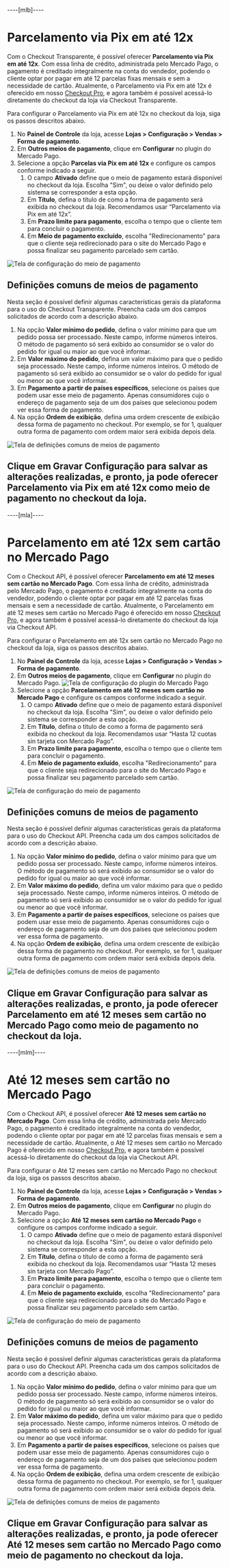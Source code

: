 ----[mlb]----
# Parcelamento via Pix em até 12x
Com o Checkout Transparente, é possível oferecer **Parcelamento via Pix em até 12x**. Com essa linha de crédito, administrada pelo Mercado Pago, o pagamento é creditado integralmente na conta do vendedor, podendo o cliente optar por pagar em até 12 parcelas fixas mensais e sem a necessidade de cartão.
Atualmente, o Parcelamento via Pix em até 12x é oferecido em nosso [Checkout Pro](/developers/pt/docs/checkout-pro/landing), e agora também é possível acessá-lo diretamente do checkout da loja via Checkout Transparente.


Para configurar o Parcelamento via Pix em até 12x no checkout da loja, siga os passos descritos abaixo.
1. No **Painel de Controle** da loja, acesse **Lojas > Configuração > Vendas > Forma de pagamento**.
2. Em **Outros meios de pagamento**, clique em **Configurar** no plugin do Mercado Pago.
3. Selecione a opção **Parcelas via Pix em até 12x** e configure os campos conforme indicado a seguir.
    1. O campo **Ativado** define que o meio de pagamento estará disponível no checkout da loja. Escolha "Sim", ou deixe o valor definido pelo sistema se corresponder a esta opção.
    2. Em **Título**, defina o título de como a forma de pagamento será exibida no checkout da loja. Recomendamos usar “Parcelamento via Pix em até 12x”.
    3. Em **Prazo limite para pagamento**, escolha o tempo que o cliente tem para concluir o pagamento.
    4. Em **Meio de pagamento excluído**, escolha "Redirecionamento" para que o cliente seja redirecionado para o site do Mercado Pago e possa finalizar seu pagamento parcelado sem cartão.

![Tela de configuração do meio de pagamento](/images/adobe-commerce/cho-api-config2-mlb-pt.png)

## Definições comuns de meios de pagamento
Nesta seção é possível definir algumas características gerais da plataforma para o uso do Checkout Transparente. Preencha cada um dos campos solicitados de acordo com a descrição abaixo.
1. Na opção **Valor mínimo do pedido**, defina o valor mínimo para que um pedido possa ser processado. Neste campo, informe números inteiros. O método de pagamento só será exibido ao consumidor se o valor do pedido for igual ou maior ao que você informar.
2. Em **Valor máximo do pedido**, defina um valor máximo para que o pedido seja processado. Neste campo, informe números inteiros. O método de pagamento só será exibido ao consumidor se o valor do pedido for igual ou menor ao que você informar.
3. Em ​**​Pagamento a partir de países específicos**, selecione os países que podem usar esse meio de pagamento. Apenas consumidores cujo o endereço de pagamento seja de um dos países que selecionou podem ver essa forma de pagamento.
4. Na opção **Ordem de exibição**, defina uma ordem crescente de exibição dessa forma de pagamento no checkout. Por exemplo, se for 1, qualquer outra forma de pagamento com ordem maior será exibida depois dela.

![Tela de definições comuns de meios de pagamento](/images/adobe-commerce/cho-api-credits-definitions-mlb-pt.png)

Clique em **Gravar Configuração** para salvar as alterações realizadas, e pronto, ja pode oferecer Parcelamento via Pix em até 12x como meio de pagamento no checkout da loja.
------------


----[mla]----
# Parcelamento em até 12x sem cartão no Mercado Pago
Com o Checkout API, é possível oferecer **Parcelamento em até 12 meses sem cartão no Mercado Pago**. Com essa linha de crédito, administrada pelo Mercado Pago, o pagamento é creditado integralmente na conta do vendedor, podendo o cliente optar por pagar em até 12 parcelas fixas mensais e sem a necessidade de cartão.
Atualmente, o Parcelamento em até 12 meses sem cartão no Mercado Pago é oferecido em nosso [Checkout Pro](/developers/pt/docs/checkout-pro/landing), e agora também é possível acessá-lo diretamente do checkout da loja via Checkout API.


Para configurar o Parcelamento em até 12x sem cartão no Mercado Pago no checkout da loja, siga os passos descritos abaixo.
1. No **Painel de Controle** da loja, acesse **Lojas > Configuração > Vendas > Forma de pagamento**.
2. Em **Outros meios de pagamento**, clique em **Configurar** no plugin do Mercado Pago.
    ![Tela de configuração do plugin do Mercado Pago](/images/adobe-commerce/cho-api-credits-config-mla-es.png)
3. Selecione a opção **Parcelamento em até 12 meses sem cartão no Mercado Pago** e configure os campos conforme indicado a seguir.
    1. O campo **Ativado** define que o meio de pagamento estará disponível no checkout da loja. Escolha "Sim", ou deixe o valor definido pelo sistema se corresponder a esta opção.
    2. Em **Título**, defina o título de como a forma de pagamento será exibida no checkout da loja. Recomendamos usar “Hasta 12 cuotas sin tarjeta con Mercado Pago”.
    3. Em **Prazo limite para pagamento**, escolha o tempo que o cliente tem para concluir o pagamento.
    4. Em **Meio de pagamento exluído**, escolha "Redirecionamento" para que o cliente seja redirecionado para o site do Mercado Pago e possa finalizar seu pagamento parcelado sem cartão.

![Tela de configuração do meio de pagamento](/images/adobe-commerce/cho-api-credits-config2-mla-es.png)

## Definições comuns de meios de pagamento
Nesta seção é possível definir algumas características gerais da plataforma para o uso do Checkout API. Preencha cada um dos campos solicitados de acordo com a descrição abaixo.
1. Na opção **Valor mínimo do pedido**, defina o valor mínimo para que um pedido possa ser processado. Neste campo, informe números inteiros. O método de pagamento só será exibido ao consumidor se o valor do pedido for igual ou maior ao que você informar.
2. Em **Valor máximo do pedido**, defina um valor máximo para que o pedido seja processado. Neste campo, informe números inteiros. O método de pagamento só será exibido ao consumidor se o valor do pedido for igual ou menor ao que você informar.
3. Em ​**​Pagamento a partir de países específicos**, selecione os países que podem usar esse meio de pagamento. Apenas consumidores cujo o endereço de pagamento seja de um dos países que selecionou podem ver essa forma de pagamento.
4. Na opção **Ordem de exibição**, defina uma ordem crescente de exibição dessa forma de pagamento no checkout. Por exemplo, se for 1, qualquer outra forma de pagamento com ordem maior será exibida depois dela.

![Tela de definições comuns de meios de pagamento](/images/adobe-commerce/cho-api-credits-definitions-mlb-pt.png)

Clique em **Gravar Configuração** para salvar as alterações realizadas, e pronto, ja pode oferecer Parcelamento em até 12 meses sem cartão no Mercado Pago como meio de pagamento no checkout da loja.
------------


----[mlm]----
# Até 12 meses sem cartão no Mercado Pago
Com o Checkout API, é possível oferecer **Até 12 meses sem cartão no Mercado Pago**. Com essa linha de crédito, administrada pelo Mercado Pago, o pagamento é creditado integralmente na conta do vendedor, podendo o cliente optar por pagar em até 12 parcelas fixas mensais e sem a necessidade de cartão.
Atualmente, o Até 12 meses sem cartão no Mercado Pago é oferecido em nosso [Checkout Pro](/developers/pt/docs/checkout-pro/landing), e agora também é possível acessá-lo diretamente do checkout da loja via Checkout API.


Para configurar o Até 12 meses sem cartão no Mercado Pago no checkout da loja, siga os passos descritos abaixo.
1. No **Painel de Controle** da loja, acesse **Lojas > Configuração > Vendas > Forma de pagamento**.
2. Em **Outros meios de pagamento**, clique em **Configurar** no plugin do Mercado Pago.
3. Selecione a opção **Até 12 meses sem cartão no Mercado Pago** e configure os campos conforme indicado a seguir.
    1. O campo **Ativado** define que o meio de pagamento estará disponível no checkout da loja. Escolha "Sim", ou deixe o valor definido pelo sistema se corresponder a esta opção.
    2. Em **Título**, defina o título de como a forma de pagamento será exibida no checkout da loja. Recomendamos usar “Hasta 12 meses sin tarjeta con Mercado Pago”.
    3. Em **Prazo limite para pagamento**, escolha o tempo que o cliente tem para concluir o pagamento.
    4. Em **Meio de pagamento excluído**, escolha "Redirecionamento" para que o cliente seja redirecionado para o site do Mercado Pago e possa finalizar seu pagamento parcelado sem cartão.

![Tela de configuração do meio de pagamento](/images/adobe-commerce/cho-api-credits-config2-mlm-es.png)

## Definições comuns de meios de pagamento
Nesta seção é possível definir algumas características gerais da plataforma para o uso do Checkout API. Preencha cada um dos campos solicitados de acordo com a descrição abaixo.
1. Na opção **Valor mínimo do pedido**, defina o valor mínimo para que um pedido possa ser processado. Neste campo, informe números inteiros. O método de pagamento só será exibido ao consumidor se o valor do pedido for igual ou maior ao que você informar.
2. Em **Valor máximo do pedido**, defina um valor máximo para que o pedido seja processado. Neste campo, informe números inteiros. O método de pagamento só será exibido ao consumidor se o valor do pedido for igual ou menor ao que você informar.
3. Em ​**​Pagamento a partir de países específicos**, selecione os países que podem usar esse meio de pagamento. Apenas consumidores cujo o endereço de pagamento seja de um dos países que selecionou podem ver essa forma de pagamento.
4. Na opção **Ordem de exibição**, defina uma ordem crescente de exibição dessa forma de pagamento no checkout. Por exemplo, se for 1, qualquer outra forma de pagamento com ordem maior será exibida depois dela.

![Tela de definições comuns de meios de pagamento](/images/adobe-commerce/cho-api-credits-definitions-mlb-pt.png)

Clique em **Gravar Configuração** para salvar as alterações realizadas, e pronto, ja pode oferecer Até 12 meses sem cartão no Mercado Pago como meio de pagamento no checkout da loja.
------------